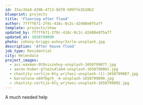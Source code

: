 ```yaml
---
id: 33ac35e8-d39b-4713-8d70-509ffe2b10b2
blueprint: projects
title: 'Flooring after flood'
author: 7ffff671-2f8c-416c-8c2c-d2408e0f5aff
template: projects/show
updated_by: 7ffff671-2f8c-416c-8c2c-d2408e0f5aff
updated_at: 1658799099
photo: johnny-briggs-asheyr3zrle-unsplash.jpg
description: 'After house flood'
job_type: Residential
city: Helendale
project_images:
  - avi-waxman-9t0viszehuy-unsplash-1658799077.jpg
  - aaron-huber-g7se2s4lab4-unsplash-1658799081.jpg
  - chastity-cortijo-6ty_wrjtwsi-unsplash-(1)-1658799087.jpg
  - barcelona-o697bgrh_-m-unsplash-1658799090.jpg
  - chastity-cortijo-6ty_wrjtwsi-unsplash-1658799092.jpg
---
```

A much needed help